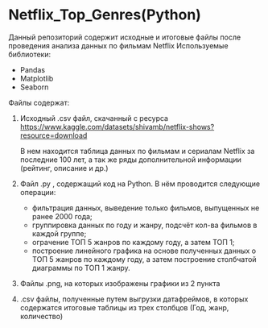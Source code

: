 # Netflix_Top_Genres(Python)
Данный репозиторий содержит исходные и итоговые файлы после проведения анализа данных по фильмам Netflix
Используемые библиотеки:
- Pandas
- Matplotlib
- Seaborn

Файлы содержат:

1. Исходный .csv файл, скачанный с ресурса https://www.kaggle.com/datasets/shivamb/netflix-shows?resource=download

   В нем находится таблица данных по фильмам и сериалам Netflix за последние 100 лет, а так же ряды дополнительной информации (рейтинг, описание и др.)

3. Файл .py , содержащий код на Python. В нём проводится следующие операции:
   - фильтрация данных, выведение только фильмов, выпущенных не ранее 2000 года;
   - группировка данных по году и жанру, подсчёт кол-ва фильмов в каждой группе;
   - ограчение ТОП 5 жанров по каждому году, а затем ТОП 1;
   - построение линейного графика на основе полученных данных о ТОП 5 жанров по каждому году, а затем построение столбчатой диаграммы по ТОП 1 жанру.
  
4. Файлы .png, на которых изображены графики из 2 пункта

5. .csv файлы, полученные путем выгрузки датафреймов, в которых содержатся итоговые таблицы из трех столбцов (Год, жанр, количество)
